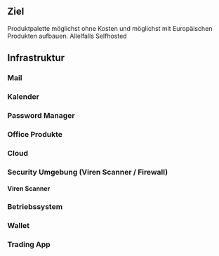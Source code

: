 ## Ziel
Produktpalette möglichst ohne Kosten und möglichst mit Europäischen Produkten aufbauen.
Allelfalls Selfhosted

## Infrastruktur

### Mail


### Kalender

### Password Manager

### Office Produkte

### Cloud

### Security Umgebung (Viren Scanner / Firewall)

#### Viren Scanner

### Betriebssystem

### Wallet

### Trading App



